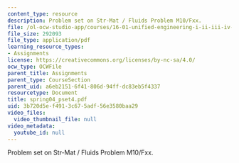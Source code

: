 ```yaml
---
content_type: resource
description: Problem set on Str-Mat / Fluids Problem M10/Fxx.
file: /ol-ocw-studio-app/courses/16-01-unified-engineering-i-ii-iii-iv-fall-2005-spring-2006/3b720d5ef4913c675adf56e3580baa29_spring04_pset4.pdf
file_size: 292093
file_type: application/pdf
learning_resource_types:
- Assignments
license: https://creativecommons.org/licenses/by-nc-sa/4.0/
ocw_type: OCWFile
parent_title: Assignments
parent_type: CourseSection
parent_uid: a6eb2151-6f41-806d-94ff-dc83eb5f4337
resourcetype: Document
title: spring04_pset4.pdf
uid: 3b720d5e-f491-3c67-5adf-56e3580baa29
video_files:
  video_thumbnail_file: null
video_metadata:
  youtube_id: null
---
```

Problem set on Str-Mat / Fluids Problem M10/Fxx.